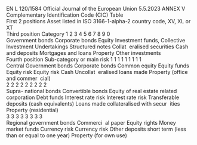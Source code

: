  EN  L 120/1584 Official Journal of the European Union 5.5.2023
 ANNEX V  
Complementary Identification Code (CIC) Table  
First 
2 positions  Asset listed in  ISO 3166-1-alpha-2 country code, XV, XL or XT  
Third position  Category  1  2  3  4  5  6  7  8  9  0  
Government 
bonds  Corporate 
bonds  Equity  Investment 
funds, 
Collective 
Investment 
Undertakings  Structured 
notes  Collat ­
eralised 
securities  Cash and 
deposits  Mortgages 
and loans  Property  Other 
investments  
Fourth position  Sub-category or 
main risk  1 1  1  1  1  1  1  1  1  
Central 
Government 
bonds  Corporate 
bonds  Common 
equity  Equity funds  Equity risk  Equity risk  Cash  Uncollat ­
eralised 
loans made  Property 
(office and 
commer ­
cial)  
2 2  2  2  2  2  2  2  2  
Supra- 
national 
bonds  Convertible 
bonds  Equity of 
real estate 
related 
corporation  Debt funds  Interest 
rate risk  Interest rate 
risk  Transferable 
deposits (cash 
equivalents)  Loans made 
collateralised 
with secur ­
ities  Property 
(residential)  
3 3  3  3  3  3  3  3  
Regional 
government 
bonds  Commerci ­
al paper  Equity rights  Money 
market funds  Currency 
risk  Currency 
risk  Other deposits 
short term (less 
than or equal 
to one year)  Property 
(for own 
use)